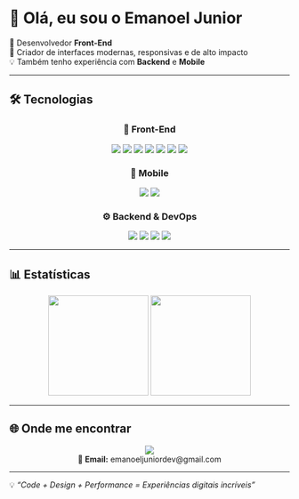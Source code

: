 # 👋 Olá, eu sou o Emanoel Junior  

🎨 Desenvolvedor **Front-End**  
🚀 Criador de interfaces modernas, responsivas e de alto impacto  
💡 Também tenho experiência com **Backend** e **Mobile**  

---

## 🛠️ Tecnologias  

<div align="center">

### 🎨 Front-End
<p align="center">
  <img src="https://img.shields.io/badge/HTML5-E34F26?style=for-the-badge&logo=html5&logoColor=white"/>
  <img src="https://img.shields.io/badge/CSS3-1572B6?style=for-the-badge&logo=css3&logoColor=white"/>
  <img src="https://img.shields.io/badge/JavaScript-F7DF1E?style=for-the-badge&logo=javascript&logoColor=black"/>
  <img src="https://img.shields.io/badge/React-20232A?style=for-the-badge&logo=react&logoColor=61DAFB"/>
  <img src="https://img.shields.io/badge/TailwindCSS-06B6D4?style=for-the-badge&logo=tailwindcss&logoColor=white"/>
  <img src="https://img.shields.io/badge/styled--components-DB7093?style=for-the-badge&logo=styled-components&logoColor=white"/>
  <img src="https://img.shields.io/badge/Figma-F24E1E?style=for-the-badge&logo=figma&logoColor=white"/>
</p>

### 📱 Mobile
<p align="center">
  <img src="https://img.shields.io/badge/Kotlin-0095D5?style=for-the-badge&logo=kotlin&logoColor=white"/>
  <img src="https://img.shields.io/badge/Android%20Studio-3DDC84?style=for-the-badge&logo=android-studio&logoColor=white"/>
</p>

### ⚙️ Backend & DevOps
<p align="center">
  <img src="https://img.shields.io/badge/Node.js-339933?style=for-the-badge&logo=node.js&logoColor=white"/>
  <img src="https://img.shields.io/badge/MongoDB-47A248?style=for-the-badge&logo=mongodb&logoColor=white"/>
  <img src="https://img.shields.io/badge/MySQL-005C84?style=for-the-badge&logo=mysql&logoColor=white"/>
  <img src="https://img.shields.io/badge/Docker-2496ED?style=for-the-badge&logo=docker&logoColor=white"/>
</p>

</div>

---

## 📊 Estatísticas  

<div align="center">  
  <img height="180em" src="https://github-readme-stats.vercel.app/api?username=emanoeljunior21&show_icons=true&theme=radical"/>  
  <img height="180em" src="https://github-readme-stats.vercel.app/api/top-langs/?username=emanoeljunior21&layout=compact&theme=radical"/>  
</div>  

---

## 🌐 Onde me encontrar  

<p align="center">
  <a href="https://www.linkedin.com/in/emanoel-jr/">
    <img src="https://img.shields.io/badge/LinkedIn-0A66C2?style=for-the-badge&logo=linkedin&logoColor=white"/>
  </a>  
  <br/>
  📩 <strong>Email:</strong> emanoeljuniordev@gmail.com  
</p>  

---

💡 *“Code + Design + Performance = Experiências digitais incríveis”*  
